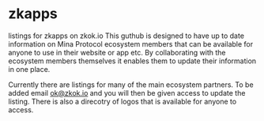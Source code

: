 # zkapps
listings for zkapps on zkok.io
This guthub is designed to have up to date information on Mina Protocol ecosystem members that can be available for anyone to use in their website or app etc. By collaborating with the ecosystem members themselves it enables them to update their information in one place. 

Currently there are listings for many of the main ecosystem partners. To be added email ok@zkok.io and you will then be given access to update the listing. There is also a direcotry of logos that is available for anyone to access.  
